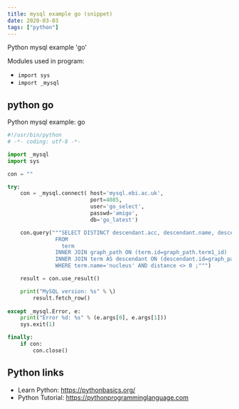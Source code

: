 ```yaml
---
title: mysql example go (snippet)
date: 2020-03-03
tags: ["python"]
---
```

Python mysql example 'go'


Modules used in program: 
* `import sys`
* `import _mysql`

## python go

Python mysql example: go

```python
#!/usr/bin/python
# -*- coding: utf-8 -*-

import _mysql
import sys

con = ""

try:
    con = _mysql.connect( host='mysql.ebi.ac.uk',
                          port=4085,
                          user='go_select',
                          passwd='amigo',
                          db='go_latest')

    con.query("""SELECT DISTINCT descendant.acc, descendant.name, descendant.term_type
               FROM
                 term
               INNER JOIN graph_path ON (term.id=graph_path.term1_id)
               INNER JOIN term AS descendant ON (descendant.id=graph_path.term2_id)
               WHERE term.name='nucleus' AND distance <> 0 ;""")

    result = con.use_result()

    print("MySQL version: %s" % \)
        result.fetch_row()
    
except _mysql.Error, e:
    print("Error %d: %s" % (e.args[0], e.args[1]))
    sys.exit(1)

finally:
    if con:
        con.close()

```

## Python links

- Learn Python: https://pythonbasics.org/
- Python Tutorial: https://pythonprogramminglanguage.com
